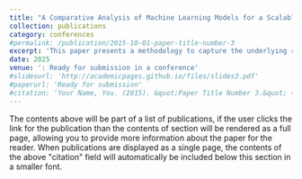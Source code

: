 ```yaml
---
title: "A Comparative Analysis of Machine Learning Models for a Scalable Electrical Model-Free Voltage Calculation Methodology"
collection: publications
category: conferences
#permalink: /publication/2015-10-01-paper-title-number-3
excerpt: 'This paper presents a methodology to capture the underlying relationships among historical smart meter data (P, Q, and V) and the corresponding low-voltage (LV) network. The research include a comprehensive analysis and comparison of three machine learning (ML) models: Random Forest Regression, XGBoost, and Artificial Neural Networks (ANN).'
date: 2025
venue: ': Ready for submission in a conference'
#slidesurl: 'http://academicpages.github.io/files/slides3.pdf'
#paperurl: 'Ready for submission'
#citation: 'Your Name, You. (2015). &quot;Paper Title Number 3.&quot; <i>Journal 1</i>. 1(3).'
---
```


The contents above will be part of a list of publications, if the user clicks the link for the publication than the contents of section will be rendered as a full page, allowing you to provide more information about the paper for the reader. When publications are displayed as a single page, the contents of the above "citation" field will automatically be included below this section in a smaller font.
